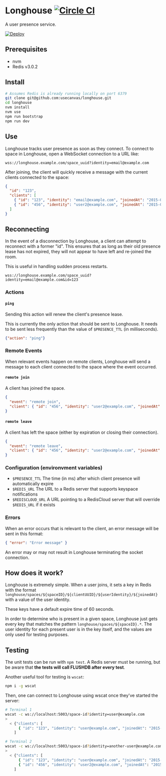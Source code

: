# Longhouse [![Circle CI](https://circleci.com/gh/usecanvas/longhouse.svg?style=svg&circle-token=e95e3468f9e06bfea17fa9321426ef52dd3bca8e)](https://circleci.com/gh/usecanvas/longhouse)

A user presence service.

[![Deploy](https://www.herokucdn.com/deploy/button.svg)](https://heroku.com/deploy?template=https://github.com/usecanvas/longhouse)

## Prerequisites

- nvm
- Redis v3.0.2

## Install

```sh
# Assumes Redis is already running locally on port 6379
git clone git@github.com:usecanvas/longhouse.git
cd longhouse
nvm install
nvm use
npm run bootstrap
npm run dev
```

## Use

Longhouse tracks user presence as soon as they connect. To connect to space in
Longhouse, open a WebSocket connection to a URL like:

```
wss://longhouse.example.com/space_uuid?identity=email@example.com
```

After joining, the client will quickly receive a message with the current
clients connected to the space:

```json
{
  "id": "123",
  "clients": [
    { "id": "123", "identity": "email@example.com", "joinedAt": "2015-06-05T21:09:26.480Z" },
    { "id": "456", "identity": "user2@example.com", "joinedAt": "2015-06-05T21:09:28.493Z" }
  ]
}
```

## Reconnecting

In the event of a disconnection by Longhouse, a client can attempt to reconnect
with a former "id". This ensures that as long as their old presence lease has
not expired, they will not appear to have left and re-joined the room.

This is useful in handling sudden process restarts.

```
wss://longhouse.example.com/space_uuid?identity=email@example.com&id=123
```

### Actions

#### `ping`

Sending this action will renew the client's presence lease.

This is currently the only action that should be sent to Longhouse. It needs to
be sent less frequently than the value of `$PRESENCE_TTL` (in milliseconds).

```json
{"action": "ping"}
```

### Remote Events

When relevant events happen on remote clients, Longhouse will send a message to
each client connected to the space where the event occurred.

#### `remote join`

A client has joined the space.

```json
{
  "event": "remote join",
  "client": { "id": "456", "identity": "user2@example.com", "joinedAt": "2015-06-05T21:09:28.493Z" }
}
```

#### `remote leave`

A client has left the space (either by expiration or closing their connection).

```json
{
  "event": "remote leave",
  "client": { "id": "456", "identity": "user2@example.com", "joinedAt": "2015-06-05T21:09:28.493Z" }
}
```

### Configuration (environvment variables)

- `$PRESENCE_TTL` The time (in ms) after which client presence will
  automatically expire
- `$REDIS_URL` The URL to a Redis server that supports keyspace notifications
- `$REDISCLOUD_URL` A URL pointing to a RedisCloud server that will override
  `$REDIS_URL` if it exists

### Errors

When an error occurs that is relevant to the client, an error message will be
sent in this format:

```json
{ "error": "Error message" }
```

An error may or may not result in Longhouse terminating the socket connection.

## How does it work?

Longhouse is extremely simple. When a user joins, it sets a key in Redis with
the format `longhouse/spaces/${spaceID}/${clientUUID}/${userIdentity}/${joinedAt}` with a
value of the user identity.

These keys have a default expire time of 60 seconds.

In order to determine who is present in a given space, Longhouse just gets every
key that matches the pattern `longhouse/spaces/${spaceID}.*`. The user identity
for each present user is in the key itself, and the values are only used for
testing purposes.

## Testing

The unit tests can be run with `npm test`. A Redis server must be running, but
be aware that **the tests will call FLUSHDB after every test**.

Another useful tool for testing is `wscat`:

```bash
npm i -g wscat
```

Then, one can connect to Longhouse using wscat once they've started the
server:

```bash
# Terminal 1
wscat -c ws://localhost:5003/space-id?identity=user@example.com
>
  < {"clients": [
      { "id": "123", "identity": "user@example.com", "joinedAt": "2015-06-05T21:09:26.480Z" }
    ]

# Terminal 2
wscat -c ws://localhost:5003/space-id?identity=another-user@example.com
>
  < {"clients": [
      { "id": "123", "identity": "user@example.com", "joinedAt": "2015-06-05T21:09:26.480Z" },
      { "id": "456", "identity": "user2@example.com", "joinedAt": "2015-06-05T21:09:28.493Z" }
    ]
```
